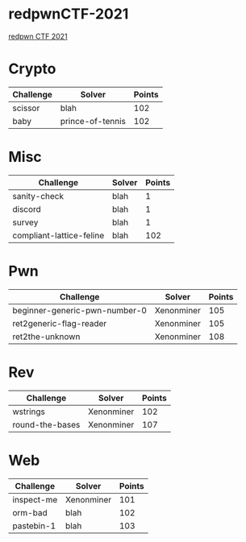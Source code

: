 # redpwnCTF-2021
[redpwn CTF 2021](https://ctftime.org/event/1327)

# Crypto
| Challenge | Solver | Points |
| --- | --- | --- |
| scissor | blah | 102 |
|  baby | prince-of-tennis | 102 |


# Misc
| Challenge | Solver | Points |
| --- | --- | --- |
| sanity-check | blah | 1 |
|  discord | blah | 1 |
|  survey | blah | 1 |
| compliant-lattice-feline | blah | 102 |

# Pwn
| Challenge | Solver | Points |
| --- | --- | --- |
| beginner-generic-pwn-number-0 | Xenonminer | 105 |
| ret2generic-flag-reader | Xenonminer | 105 |
| ret2the-unknown | Xenonminer | 108 |

# Rev
| Challenge | Solver | Points |
| --- | --- | --- |
| wstrings | Xenonminer | 102 |
| round-the-bases | Xenonminer | 107 |

# Web
| Challenge | Solver | Points |
| --- | --- | --- |
| inspect-me | Xenonminer | 101 |
|  orm-bad | blah | 102 |
| pastebin-1 | blah | 103 |
